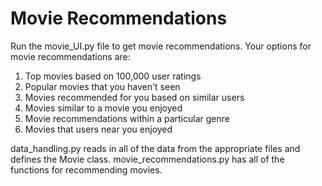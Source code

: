 # Movie Recommendations

Run the movie_UI.py file to get movie recommendations. Your options for movie recommendations are:
1. Top movies based on 100,000 user ratings
2. Popular movies that you haven't seen
3. Movies recommended for you based on similar users
4. Movies similar to a movie you enjoyed
5. Movie recommendations within a particular genre
6. Movies that users near you enjoyed

data_handling.py reads in all of the data from the appropriate files and defines the Movie class.
movie_recommendations.py has all of the functions for recommending movies.
